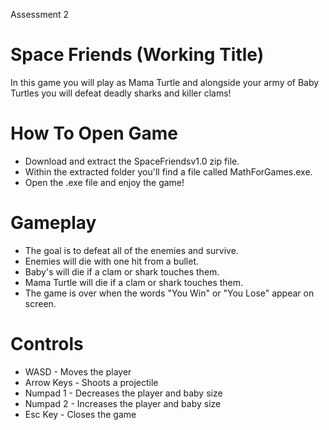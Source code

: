 Assessment 2

# Space Friends (Working Title)
In this game you will play as Mama Turtle and alongside your army of Baby Turtles you will defeat deadly sharks and killer clams!
# How To Open Game
* Download and extract the SpaceFriendsv1.0 zip file.
* Within the extracted folder you'll find a file called MathForGames.exe.
*  Open the .exe file and enjoy the game!
# Gameplay
* The goal is to defeat all of the enemies and survive.
* Enemies will die with one hit from a bullet.
* Baby's will die if a clam or shark touches them.
* Mama Turtle will die if a clam or shark touches them.
* The game is over when the words "You Win" or "You Lose" appear on screen.
# Controls
* WASD - Moves the player
* Arrow Keys - Shoots a projectile
* Numpad 1 - Decreases the player and baby size
* Numpad 2 - Increases the player and baby size
* Esc Key - Closes the game

